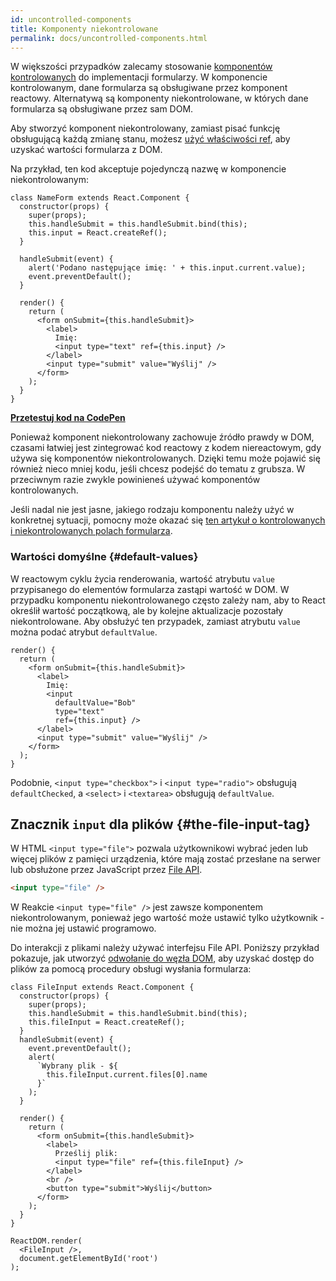 ```yaml
---
id: uncontrolled-components
title: Komponenty niekontrolowane
permalink: docs/uncontrolled-components.html
---
```


W większości przypadków zalecamy stosowanie [komponentów kontrolowanych](/docs/forms.html#controlled-components) do implementacji formularzy. W komponencie kontrolowanym, dane formularza są obsługiwane przez komponent reactowy. Alternatywą są komponenty niekontrolowane, w których dane formularza są obsługiwane przez sam DOM.

Aby stworzyć komponent niekontrolowany, zamiast pisać funkcję obsługującą każdą zmianę stanu, możesz [użyć właściwości ref](/docs/refs-and-the-dom.html), aby uzyskać wartości formularza z DOM.

Na przykład, ten kod akceptuje pojedynczą nazwę w komponencie niekontrolowanym:

```javascript{5,9,18}
class NameForm extends React.Component {
  constructor(props) {
    super(props);
    this.handleSubmit = this.handleSubmit.bind(this);
    this.input = React.createRef();
  }

  handleSubmit(event) {
    alert('Podano następujące imię: ' + this.input.current.value);
    event.preventDefault();
  }

  render() {
    return (
      <form onSubmit={this.handleSubmit}>
        <label>
          Imię:
          <input type="text" ref={this.input} />
        </label>
        <input type="submit" value="Wyślij" />
      </form>
    );
  }
}
```

[**Przetestuj kod na CodePen**](https://codepen.io/gaearon/pen/WooRWa?editors=0010)

Ponieważ komponent niekontrolowany zachowuje źródło prawdy w DOM, czasami łatwiej jest zintegrować kod reactowy z kodem niereactowym, gdy używa się komponentów niekontrolowanych. Dzięki temu może pojawić się również nieco mniej kodu, jeśli chcesz podejść do tematu z grubsza. W przeciwnym razie zwykle powinieneś używać komponentów kontrolowanych.

Jeśli nadal nie jest jasne, jakiego rodzaju komponentu należy użyć w konkretnej sytuacji, pomocny może okazać się [ten artykuł o kontrolowanych i niekontrolowanych polach formularza](https://goshakkk.name/controlled-vs-uncontrolled-inputs-react/).

### Wartości domyślne {#default-values}

W reactowym cyklu życia renderowania, wartość atrybutu `value` przypisanego do elementów formularza zastąpi wartość w DOM. W przypadku komponentu niekontrolowanego często zależy nam, aby to React określił wartość początkową, ale by kolejne aktualizacje pozostały niekontrolowane. Aby obsłużyć ten przypadek, zamiast atrybutu `value` można podać atrybut `defaultValue`.

```javascript{7}
render() {
  return (
    <form onSubmit={this.handleSubmit}>
      <label>
        Imię:
        <input
          defaultValue="Bob"
          type="text"
          ref={this.input} />
      </label>
      <input type="submit" value="Wyślij" />
    </form>
  );
}
```

Podobnie, `<input type="checkbox">` i `<input type="radio">` obsługują `defaultChecked`, a `<select>` i `<textarea>` obsługują `defaultValue`.

## Znacznik `input` dla plików {#the-file-input-tag}

W HTML `<input type="file">` pozwala użytkownikowi wybrać jeden lub więcej plików z pamięci urządzenia, które mają zostać przesłane na serwer lub obsłużone przez JavaScript przez [File API](https://developer.mozilla.org/en-US/docs/Web/API/File/Using_files_from_web_applications).

```html
<input type="file" />
```

W Reakcie `<input type="file" />` jest zawsze komponentem niekontrolowanym, ponieważ jego wartość może ustawić tylko użytkownik - nie można jej ustawić programowo.

Do interakcji z plikami należy używać interfejsu File API. Poniższy przykład pokazuje, jak utworzyć [odwołanie do węzła DOM](/docs/refs-and-the-dom.html), aby uzyskać dostęp do plików za pomocą procedury obsługi wysłania formularza:

```javascript{5,9,18}
class FileInput extends React.Component {
  constructor(props) {
    super(props);
    this.handleSubmit = this.handleSubmit.bind(this);
    this.fileInput = React.createRef();
  }
  handleSubmit(event) {
    event.preventDefault();
    alert(
      `Wybrany plik - ${
        this.fileInput.current.files[0].name
      }`
    );
  }

  render() {
    return (
      <form onSubmit={this.handleSubmit}>
        <label>
          Prześlij plik:
          <input type="file" ref={this.fileInput} />
        </label>
        <br />
        <button type="submit">Wyślij</button>
      </form>
    );
  }
}

ReactDOM.render(
  <FileInput />,
  document.getElementById('root')
);
```

[](codepen://uncontrolled-components/input-type-file)
